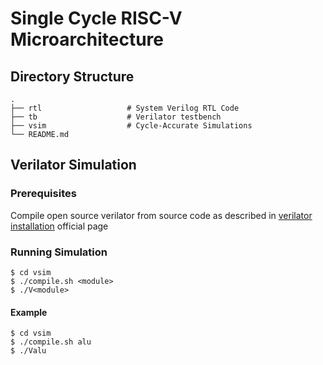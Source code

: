 # Single Cycle RISC-V Microarchitecture
## Directory Structure
    .
    ├── rtl                   # System Verilog RTL Code
    ├── tb                    # Verilator testbench
    ├── vsim                  # Cycle-Accurate Simulations
    └── README.md

## Verilator Simulation
### Prerequisites
Compile open source verilator from source code as described in [verilator installation](https://www.veripool.org/projects/verilator/wiki/Installing) official page

### Running Simulation
```
$ cd vsim
$ ./compile.sh <module>
$ ./V<module>

```

#### Example
```
$ cd vsim
$ ./compile.sh alu
$ ./Valu

```
